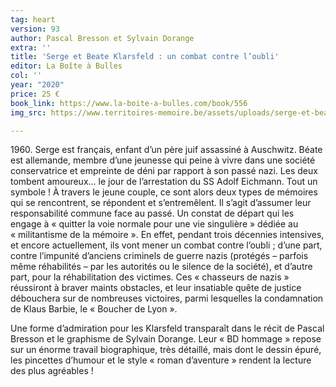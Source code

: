 ```yaml
---
tag: heart
version: 93
author: Pascal Bresson et Sylvain Dorange
extra: ''
title: 'Serge et Beate Klarsfeld : un combat contre l’oubli'
editor: La Boîte à Bulles
col: ''
year: "2020"
price: 25 €
book_link: https://www.la-boite-a-bulles.com/book/556
img_src: https://www.territoires-memoire.be/assets/uploads/serge-et-beate-klarsfeld.jpg

---
```

1960\. Serge est français, enfant d’un père juif assassiné à Auschwitz. Béate est allemande, membre d’une jeunesse qui peine à vivre dans une société conservatrice et empreinte de déni par rapport à son passé nazi. Les deux tombent amoureux… le jour de l’arrestation du SS Adolf Eichmann. Tout un symbole ! À travers le jeune couple, ce sont alors deux types de mémoires qui se rencontrent, se répondent et s’entremêlent. Il s’agit d’assumer leur responsabilité commune face au passé. Un constat de départ qui les engage à « quitter la voie normale pour une vie singulière » dédiée au « militantisme de la mémoire ». En effet, pendant trois décennies intensives, et encore actuellement, ils vont mener un combat contre l’oubli ; d’une part, contre l’impunité d’anciens criminels de guerre nazis (protégés – parfois même réhabilités – par les autorités ou le silence de la société), et d’autre part, pour la réhabilitation des victimes. Ces « chasseurs de nazis » réussiront à braver maints obstacles, et leur insatiable quête de justice débouchera sur de nombreuses victoires, parmi lesquelles la condamnation de Klaus Barbie, le « Boucher de Lyon ». 

Une forme d’admiration pour les Klarsfeld transparaît dans le récit de Pascal Bresson et le graphisme de Sylvain Dorange. Leur « BD hommage » repose sur un énorme travail biographique, très détaillé, mais dont le dessin épuré, les pincettes d’humour et le style « roman d’aventure » rendent la lecture des plus agréables !